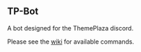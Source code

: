 ## TP-Bot

A bot designed for the ThemePlaza discord.

Please see the [wiki](https://github.com/ev1l0rd/tp-bot/wiki/Commands) for available commands.